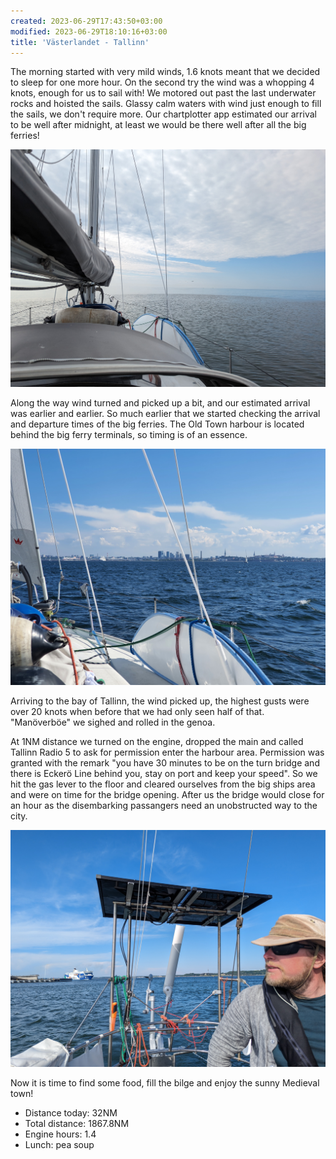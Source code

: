```yaml
---
created: 2023-06-29T17:43:50+03:00
modified: 2023-06-29T18:10:16+03:00
title: 'Västerlandet - Tallinn'
---
```


The morning started with very mild winds, 1.6 knots meant that we decided to sleep for one more hour. On the second try the wind was a whopping 4 knots, enough for us to sail with!  We motored out past the last underwater rocks and hoisted the sails. Glassy calm waters with wind just enough to fill the sails, we don't require more. Our chartplotter app estimated our arrival to be well after midnight, at least we would be there well after all the big ferries! 

![Image](../2023/e18482feefc6624cf27ec155038201b6.jpg) 

Along the way wind turned and picked up a bit, and our estimated arrival was earlier and earlier. So much earlier that we started checking the arrival and departure times of the big ferries. The Old Town harbour is located behind the big ferry terminals, so timing is of an essence. 

![Image](../2023/fc4e11a7d981026616419d87cef843dc.jpg) 

Arriving to the bay of Tallinn, the wind picked up, the highest gusts were over 20 knots when before that we had only seen half of that. "Manöverböe" we sighed and rolled in the genoa.

At 1NM distance we turned on the engine, dropped the main and called Tallinn Radio 5 to ask for permission enter the harbour area. Permission was granted with the remark "you have 30 minutes to be on the turn bridge and there is Eckerö Line behind you, stay on port and keep your speed". So we hit the gas lever to the floor and cleared ourselves from the big ships area and were on time for the bridge opening. After us the bridge would close for an hour as the disembarking passangers need an unobstructed way to the city.

![Image](../2023/84537aad3cf4cc683b3fc6822ff6155c.jpg) 

Now it is time to find some food, fill the bilge and enjoy the sunny Medieval town!

* Distance today: 32NM
* Total distance: 1867.8NM
* Engine hours: 1.4
* Lunch: pea soup

